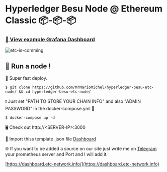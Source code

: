 # Hyperledger Besu Node @ Ethereum Classic 📦-📦-📦

### [👀 View example Grafana Dashboard](https://grafana.mariomichel.com/d/5S-6O8VZk/hyperledger-besu-node-at-ethereum-classic?orgId=1&refresh=10s)


![etc-is-comming](https://pics.mariomichel.com/mjqv0w.png)

## 🏃 Run a node !

🚀 Super fast deploy. 

```
$ git clone https://github.com/MrMarioMichel/hyperledger-besu-etc-node/ && cd hyperledger-besu-etc-node/
```

❗ Just set "PATH TO STORE YOUR CHAIN INFO" and also "ADMIN PASSWORD" in the docker-compose.yml 🐳

```
$ docker-compose up -d 
```

🖥 Check out http://\<SERVER-IP>:3000 

📝 Import thiss template .json file [Dashboard](https://gist.githubusercontent.com/DRIgnazGortngschirl/0f8c973e387a15e8891f1be0f4a72c78/raw/f5d95088c70d2ab32deee7acad67ad7d377a35b6/gistfile1.txt)

🌐 If you want to be added a source on our site just write me on [Telegram](https:/t.me/MarioMichel) your prometheus server and Port and I will add it.

[https://dashboard.etc-network.info/](https://dashboard.etc-network.info)
